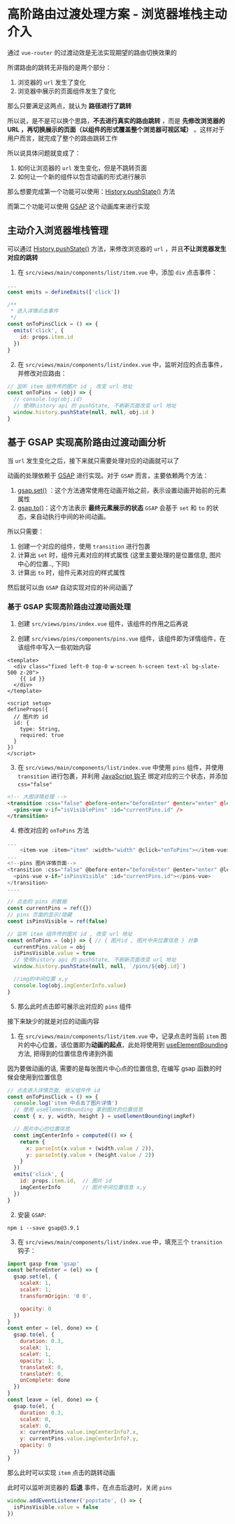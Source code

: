# 高阶路由过渡处理方案 - 浏览器堆栈主动介入
通过 `vue-router` 的过渡动效是无法实现期望的路由切换效果的


所谓路由的跳转无非指的是两个部分：

1. 浏览器的 `url` 发生了变化
2. 浏览器中展示的页面组件发生了变化

那么只要满足这两点，就认为 **路径进行了跳转**

所以说，是不是可以换个思路，**不去进行真实的路由跳转** ，而是 **先修改浏览器的 URL ，再切换展示的页面（以组件的形式覆盖整个浏览器可视区域）** 。这样对于用户而言，就完成了整个的路由跳转工作

所以说具体问题就变成了：

1. 如何让浏览器的 `url` 发生变化，但是不跳转页面
2. 如何让一个新的组件以包含动画的形式进行展示

那么想要完成第一个功能可以使用：[History.pushState()](https://developer.mozilla.org/zh-CN/docs/Web/API/History/pushState) 方法

而第二个功能可以使用 [GSAP](https://github.com/greensock/GSAP) 这个动画库来进行实现

## 主动介入浏览器堆栈管理
可以通过 [History.pushState()](https://developer.mozilla.org/zh-CN/docs/Web/API/History/pushState) 方法，来修改浏览器的 `url` ，并且**不让浏览器发生对应的跳转**

1. 在 `src/views/main/components/list/item.vue` 中，添加 `div` 点击事件：
```js
...
const emits = defineEmits(['click'])

/**
 * 进入详情点击事件
 */
const onToPinsClick = () => {
  emits('click', {
    id: props.item.id
  })
}
```

2. 在 `src/views/main/components/list/index.vue` 中，监听对应的点击事件，并修改对应路由：
```js
// 监听 item 组件传的图片 id , 改变 url 地址
const onToPins = (obj) => {
  // console.log(obj.id)
  // 使用history api 的 pushState, 不刷新页面改变 url 地址
  window.history.pushState(null, null, obj.id )
}
```

## 基于 GSAP 实现高阶路由过渡动画分析
当 `url` 发生变化之后，接下来就只需要处理对应的动画就可以了

动画的处理依赖于 [GSAP](https://github.com/greensock/GSAP) 进行实现。对于 `GSAP` 而言，主要依赖两个方法：

1. [gsap.set()](https://greensock.com/docs/v3/GSAP/gsap.set()) ：这个方法通常使用在动画开始之前，表示设置动画开始前的元素属性
2. [gsap.to()](https://greensock.com/docs/v3/GSAP/gsap.to())：这个方法表示 **最终元素展示的状态**
`GSAP` 会基于 `set` 和 `to` 的状态，来自动执行中间的补间动画。

所以只需要：

1. 创建一个对应的组件，使用 `transition` 进行包裹
2. 计算出 `set` 时，组件元素对应的样式属性 (这里主要处理的是位置信息, 图片中心的位置.., 下同)
3. 计算出 `to` 时，组件元素对应的样式属性

然后就可以由 `GSAP` 自动实现对应的补间动画了
### 基于 GSAP 实现高阶路由过渡动画处理
1. 创建 `src/views/pins/index.vue` 组件，该组件的作用之后再说

2. 创建 `src/views/pins/components/pins.vue` 组件，该组件即为详情组件，在该组件中写入一些初始内容
```vue
<template>
  <div class="fixed left-0 top-0 w-screen h-screen text-xl bg-slate-500 z-20">
    {{ id }}
  </div>
</template>

<script setup>
defineProps({
  // 图片的 id
  id: {
    type: String,
    required: true
  }
})
</script>
```
3. 在 `src/views/main/components/list/index.vue` 中使用 `pins` 组件，并使用 `transition` 进行包裹，并利用 [JavaScript 钩子](https://v3.cn.vuejs.org/guide/transitions-enterleave.html#javascript-%E9%92%A9%E5%AD%90) 绑定对应的三个状态，并添加 `css="false"`

```html
<!-- 大图详情处理 -->
<transition :css="false" @before-enter="beforeEnter" @enter="enter" @leave="leave">
  <pins-vue v-if="isVisiblePins" :id="currentPins.id" />
</transition>
```

4. 修改对应的 `onToPins` 方法
```js
...
    <item-vue :item="item" :width="width" @click="onToPins"></item-vue>
...
<!--pins 图片详情页面-->
<transition :css="false" @before-enter="beforeEnter" @enter="enter" @leave="leave">
  <pins-vue v-if="isPinsVisible" :id="currentPins.id"></pins-vue>
</transition>
....

// 点击的 pins 的数据
const currentPins = ref({})
// pins 页面的显示/隐藏
const isPinsVisible = ref(false)

// 监听 item 组件传的图片 id , 改变 url 地址
const onToPins = (obj) => { // { 图片id , 图片中央位置信息 } 对象
  currentPins.value = obj
  isPinsVisible.value = true
  // 使用history api 的 pushState, 不刷新页面改变 url 地址
  window.history.pushState(null, null, `/pins/${obj.id}`)

  //img的中间位置 x,y
  console.log(obj.imgCenterInfo.value)
}
```

5. 那么此时点击即可展示出对应的 `pins` 组件

接下来缺少的就是对应的动画内容

1. 在 `src/views/main/components/list/item.vue` 中，记录点击时当前 `item` 图片的中心位置，该位置即为**动画的起点**，此处将使用到 [useElementBounding](https://vueuse.org/core/useElementBounding/) 方法, 把得到的位置信息传递到外面

因为要做动画的话, 需要的是每张图片中心点的位置信息, 在编写 gsap 函数的时候会使用到位置信息
```js
// 点击进入详情页面, 给父组件传 id
const onToPinsClick = () => {
  console.log('item 中点击了图片详情') 
  // 使用 useElementBounding 拿到图片的位置信息
  const { x, y, width, height } = useElementBounding(imgRef)

  // 图片中心的位置信息
  const imgCenterInfo = computed(() => {
    return {
      x: parseInt(x.value + (width.value / 2)),
      y: parseInt(y.value + (height.value / 2))
    }
  })
  emits('click', {
    id: props.item.id,  // 图片 id
    imgCenterInfo       // 图片中间位置信息 x,y
  })
} 
```

2. 安装 `GSAP`:
```shell
npm i --save gsap@3.9.1
```

3. 在 `src/views/main/components/list/index.vue` 中，填充三个 `transition` 钩子：
```js
import gasp from 'gsap'
const beforeEnter = (el) => {
  gsap.set(el, {
    scaleX: 1,
    scaleY: 1,
    transformOrigin: '0 0',

    opacity: 0
  })
}
const enter = (el, done) => {
  gsap.to(el, {
    duration: 0.3,
    scaleX: 1,
    scaleY: 1,
    opacity: 1,
    translateX: 0,
    translateY: 0,
    onComplete: done
  })
}
const leave = (el, done) => {
  gsap.to(el, {
    duration: 0.3,
    scaleX: 0,
    scaleY: 0,
    x: currentPins.value.imgCenterInfo?.x,
    y: currentPins.value.imgCenterInfo?.y,
    opacity: 0
  })
}
```
那么此时可以实现 `item` 点击的跳转动画

此时可以监听浏览器的 **后退** 事件，在点击后退时，关闭 `pins`
```js
window.addEventListener('popstate', () => {
  isPinsVisible.value = false
})
```